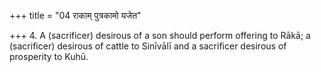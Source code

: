 +++
title = "04 राकाम् पुत्रकामो यजेत"

+++
4. A (sacrificer) desirous of a son should perform offering to Rākā; a (sacrificer) desirous of cattle to Sinīvālī and a sacrificer desirous of prosperity to Kuhū.  
